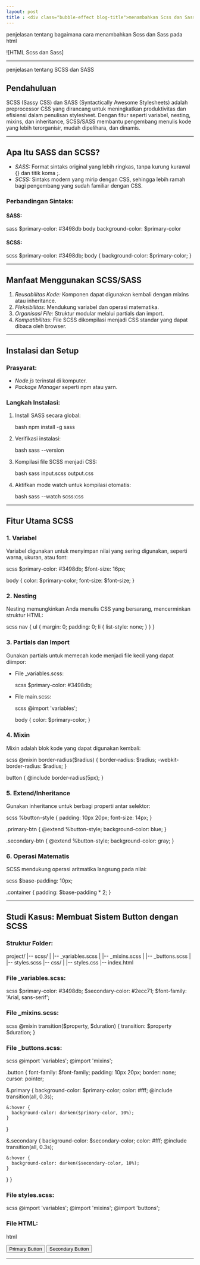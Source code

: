 ```yaml
---
layout: post
title : <div class="bubble-effect blog-title">menambahkan Scss dan Sass pada HTML</div>
---
```


penjelasan tentang bagaimana cara menambahkan Scss dan Sass pada html


![HTML Scss dan Sass]

---
penjelasan tentang SCSS dan SASS

## Pendahuluan

SCSS (Sassy CSS) dan SASS (Syntactically Awesome Stylesheets) adalah preprocessor CSS yang dirancang untuk meningkatkan produktivitas dan efisiensi dalam penulisan stylesheet. Dengan fitur seperti variabel, nesting, mixins, dan inheritance, SCSS/SASS membantu pengembang menulis kode yang lebih terorganisir, mudah dipelihara, dan dinamis.

---

## Apa Itu SASS dan SCSS?

* *SASS:* Format sintaks original yang lebih ringkas, tanpa kurung kurawal {} dan titik koma ;.
* *SCSS:* Sintaks modern yang mirip dengan CSS, sehingga lebih ramah bagi pengembang yang sudah familiar dengan CSS.

### Perbandingan Sintaks:

#### SASS:

sass
$primary-color: #3498db
body
  background-color: $primary-color


#### SCSS:

scss
$primary-color: #3498db;
body {
  background-color: $primary-color;
}

---

## Manfaat Menggunakan SCSS/SASS

1. *Reusabilitas Kode:* Komponen dapat digunakan kembali dengan mixins atau inheritance.
2. *Fleksibilitas:* Mendukung variabel dan operasi matematika.
3. *Organisasi File:* Struktur modular melalui partials dan import.
4. *Kompatibilitas:* File SCSS dikompilasi menjadi CSS standar yang dapat dibaca oleh browser.

---

## Instalasi dan Setup

### Prasyarat:

* *Node.js* terinstal di komputer.
* *Package Manager* seperti npm atau yarn.

### Langkah Instalasi:

1. Install SASS secara global:

   bash
   npm install -g sass
   
2. Verifikasi instalasi:

   bash
   sass --version
   
3. Kompilasi file SCSS menjadi CSS:

   bash
   sass input.scss output.css
   
4. Aktifkan mode watch untuk kompilasi otomatis:

   bash
   sass --watch scss:css
   

---

## Fitur Utama SCSS

### 1. Variabel

Variabel digunakan untuk menyimpan nilai yang sering digunakan, seperti warna, ukuran, atau font:

scss
$primary-color: #3498db;
$font-size: 16px;

body {
  color: $primary-color;
  font-size: $font-size;
}


### 2. Nesting

Nesting memungkinkan Anda menulis CSS yang bersarang, mencerminkan struktur HTML:

scss
nav {
  ul {
    margin: 0;
    padding: 0;
    li {
      list-style: none;
    }
  }
}


### 3. Partials dan Import

Gunakan partials untuk memecah kode menjadi file kecil yang dapat diimpor:

* File _variables.scss:

  scss
  $primary-color: #3498db;
  
* File main.scss:

  scss
  @import 'variables';

  body {
    color: $primary-color;
  }
  

### 4. Mixin

Mixin adalah blok kode yang dapat digunakan kembali:

scss
@mixin border-radius($radius) {
  border-radius: $radius;
  -webkit-border-radius: $radius;
}

button {
  @include border-radius(5px);
}


### 5. Extend/Inheritance

Gunakan inheritance untuk berbagi properti antar selektor:

scss
%button-style {
  padding: 10px 20px;
  font-size: 14px;
}

.primary-btn {
  @extend %button-style;
  background-color: blue;
}

.secondary-btn {
  @extend %button-style;
  background-color: gray;
}


### 6. Operasi Matematis

SCSS mendukung operasi aritmatika langsung pada nilai:

scss
$base-padding: 10px;

.container {
  padding: $base-padding * 2;
}


---

## Studi Kasus: Membuat Sistem Button dengan SCSS

### Struktur Folder:


project/
|-- scss/
|   |-- _variables.scss
|   |-- _mixins.scss
|   |-- _buttons.scss
|   |-- styles.scss
|-- css/
|   |-- styles.css
|-- index.html


### File _variables.scss:

scss
$primary-color: #3498db;
$secondary-color: #2ecc71;
$font-family: 'Arial, sans-serif';


### File _mixins.scss:

scss
@mixin transition($property, $duration) {
  transition: $property $duration;
}


### File _buttons.scss:

scss
@import 'variables';
@import 'mixins';

.button {
  font-family: $font-family;
  padding: 10px 20px;
  border: none;
  cursor: pointer;

  &.primary {
    background-color: $primary-color;
    color: #fff;
    @include transition(all, 0.3s);

    &:hover {
      background-color: darken($primary-color, 10%);
    }
  }

  &.secondary {
    background-color: $secondary-color;
    color: #fff;
    @include transition(all, 0.3s);

    &:hover {
      background-color: darken($secondary-color, 10%);
    }
  }
}


### File styles.scss:

scss
@import 'variables';
@import 'mixins';
@import 'buttons';


### File HTML:

html
<!DOCTYPE html>
<html lang="en">
<head>
  <meta charset="UTF-8">
  <meta name="viewport" content="width=device-width, initial-scale=1.0">
  <link rel="stylesheet" href="css/styles.css">
  <title>SCSS Buttons</title>
</head>
<body>
  <button class="button primary">Primary Button</button>
  <button class="button secondary">Secondary Button</button>
</body>
</html>


---